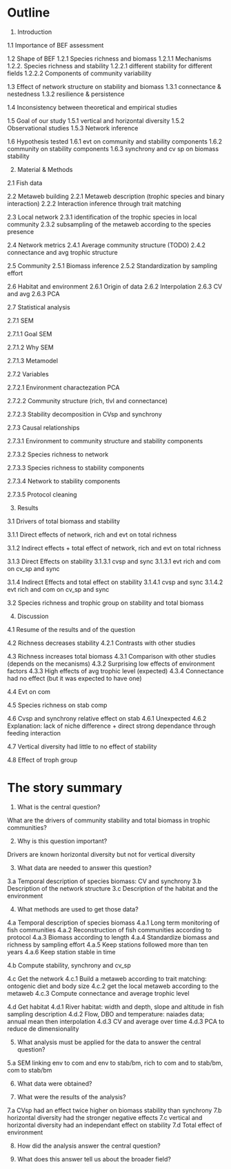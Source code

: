 
# Outline

1. Introduction

1.1 Importance of BEF assessment

1.2 Shape of BEF
1.2.1 Species richness and biomass 
1.2.1.1 Mechanisms
1.2.2. Species richness and stability 
1.2.2.1 different stability for different fields
1.2.2.2 Components of community variability

1.3 Effect of network structure on stability and biomass
1.3.1 connectance & nestedness
1.3.2 resilience & persistence

1.4 Inconsistency between theoretical and empirical studies

1.5 Goal of our study
1.5.1 vertical and horizontal diversity
1.5.2 Observational studies
1.5.3 Network inference 

1.6 Hypothesis tested
1.6.1 evt on community and stability components 
1.6.2 community on stability components 
1.6.3 synchrony and cv sp on biomass stability

2. Material & Methods

2.1 Fish data

2.2 Metaweb building
2.2.1 Metaweb description (trophic species and binary interaction)
2.2.2 Interaction inference through trait matching

2.3 Local network
2.3.1 identification of the trophic species in local community 
2.3.2 subsampling of the metaweb according to the species presence

2.4 Network metrics
2.4.1 Average community structure (TODO)
2.4.2 connectance and avg trophic structure

2.5 Community
2.5.1 Biomass inference
2.5.2 Standardization by sampling effort

2.6 Habitat and environment
2.6.1 Origin of data
2.6.2 Interpolation 
2.6.3 CV and avg 
2.6.3 PCA

2.7 Statistical analysis

2.7.1 SEM

2.7.1.1 Goal SEM 

2.7.1.2 Why SEM 

2.7.1.3 Metamodel 

2.7.2 Variables

2.7.2.1 Environment charactezation PCA

2.7.2.2 Community structure (rich, tlvl and connectance)

2.7.2.3 Stability decomposition in CVsp and synchrony


2.7.3 Causal relationships

2.7.3.1 Environment to community structure and stability components 

2.7.3.2 Species richness to network

2.7.3.3 Species richness to stability components

2.7.3.4 Network to stability components

2.7.3.5 Protocol cleaning

3. Results 

3.1 Drivers of total biomass and stability

3.1.1 Direct effects of network, rich and evt on total richness

3.1.2 Indirect effects + total effect of network, rich and evt on total richness

3.1.3 Direct Effects on stability
3.1.3.1 cvsp and sync
3.1.3.1 evt rich and com on cv_sp and sync  

3.1.4 Indirect Effects and total effect on stability
3.1.4.1 cvsp and sync
3.1.4.2 evt rich and com on cv_sp and sync  

3.2 Species richness and trophic group on stability and total biomass

4. Discussion

4.1 Resume of the results and of the question

4.2 Richness decreases stability
4.2.1 Contrasts with other studies

4.3 Richness increases total biomass
4.3.1 Comparison with other studies (depends on the mecanisms)
4.3.2 Surprising low effects of environment factors
4.3.3 High effects of avg trophic level (expected)
4.3.4 Connectance had no effect (but it was expected to have one)


4.4 Evt on com

4.5 Species richness on stab comp 

4.6 Cvsp and synchrony relative effect on stab 
4.6.1 Unexpected 
4.6.2 Explanation: lack of niche difference + direct strong dependance through
feeding interaction

4.7 Vertical diversity had little to no effect of stability

4.8 Effect of troph group


# The story summary

1. What is the central question?

What are the drivers of community stability and total biomass in trophic communities? 

2. Why is this question important?

Drivers are known horizontal diversity but not for vertical diversity

3. What data are needed to answer this question?

3.a Temporal description of species biomass: CV and synchrony 
3.b Description of the network structure
3.c Description of the habitat and the environment

4. What methods are used to get those data?

4.a Temporal description of species biomass
4.a.1 Long term monitoring of fish communities 
4.a.2 Reconstruction of fish communities according to protocol 
4.a.3 Biomass according to length
4.a.4 Standardize biomass and richness by sampling effort
4.a.5 Keep stations followed more than ten years
4.a.6 Keep station stable in time

4.b Compute stability, synchrony and cv_sp

4.c Get the network 
4.c.1 Build a metaweb according to trait matching: ontogenic diet and body size
4.c.2 get the local metaweb according to the metaweb
4.c.3 Compute connectance and average trophic level

4.d Get habitat
4.d.1 River habitat: width and depth, slope and altitude in fish sampling
description
4.d.2 Flow, DBO and temperature: naiades data; annual mean then interpolation
4.d.3 CV and average over time
4.d.3 PCA to reduce de dimensionality

5. What analysis must be applied for the data to answer the central question? 

5.a SEM linking env to com and env to stab/bm, rich to com and to stab/bm, com
to stab/bm

6. What data were obtained?

7. What were the results of the analysis?

7.a  CVsp had an effect twice higher on biomass stability than synchrony
7.b  horizontal diversity had the stronger negative effects
7.c  vertical and horizontal diversity had an independant effect on stability
7.d  Total effect of environment 

8. How did the analysis answer the central question?



9. What does this answer tell us about the broader field?

